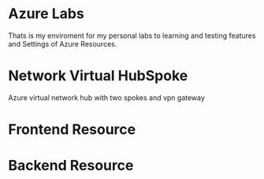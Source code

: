 # Azure Labs
Thats is my enviroment for my personal labs to learning and testing features and Settings of Azure Resources.

# Network Virtual HubSpoke
Azure virtual network hub with two spokes and vpn gateway

# Frontend Resource

# Backend Resource
